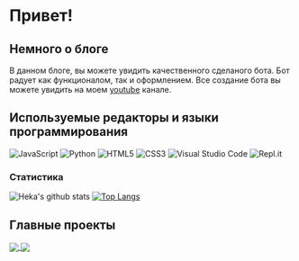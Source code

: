 # Привет!

## Немного о блоге
В данном блоге, вы можете увидить качественного сделаного бота. Бот радует как функционалом, так и оформлением. Все создание бота вы можете увидить на моем [youtube](https://www.youtube.com/channel/UC_wEPv-0-hRwsUZh577pPxw) канале.

## Используемые редакторы и языки программирования
![JavaScript](https://shields.io/badge/-JavaScript-090909?style=for-the-badge&logo=javascript)
![Python](https://shields.io/badge/-Python-090909?style=for-the-badge&logo=python)
![HTML5](https://shields.io/badge/-HTML5-090909?style=for-the-badge&logo=html5)
![CSS3](https://shields.io/badge/-CSS3-090909?style=for-the-badge&logo=css3&logoColor=0078be)
![Visual Studio Code](https://shields.io/badge/-Visual_Studio_Code-090909?style=for-the-badge&logo=visual-studio-code&logoColor=19b5f6)
![Repl.it](https://shields.io/badge/-Repl.it-090909?style=for-the-badge&logo=repl.it)

### Статистика
![Heka's github stats](https://github-readme-stats.vercel.app/api?username=HekaHub&show_icons=true&theme=merko&bg_color=010101) [![Top Langs](https://github-readme-stats.vercel.app/api/top-langs/?username=HekaHub&show_icons=true&theme=merko&bg_color=010101&layout=compact)](https://github.com/anuraghazra/github-readme-stats)

## Главные проекты
<a href="https://github.com/HekaHub/HekaHub">
  <img align="center" src="https://github-readme-stats.vercel.app/api/top-langs/?username=HekaHub&title_color=ffffff&text_color=c9cacc&icon_color=ffffff&bg_color=010101" />
</a>
<a href="https://github.com/HekaHub/discord-bot">
  <img align="center" src="https://github-readme-stats.vercel.app/api/pin/?username=HekaHub&repo=discord-bot&title_color=9c3&text_color=fff&icon_color=9c6&bg_color=010101" />
</a>
